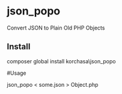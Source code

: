 # json_popo
Convert JSON to Plain Old PHP Objects

## Install 

composer global install korchasa\json_popo

#Usage

json_popo < some.json > Object.php

